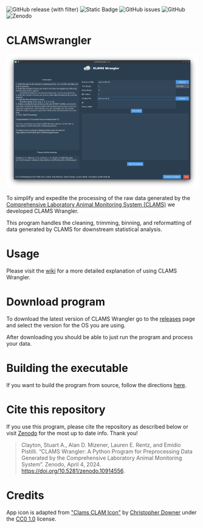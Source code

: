 ![GitHub release (with filter)](https://img.shields.io/github/v/release/90-Seconds-to-Midnight/CLAMSwrangler)
![Static Badge](https://img.shields.io/badge/maintained%3F-yes-Green)
![GitHub issues](https://img.shields.io/github/issues/90-Seconds-to-Midnight/CLAMSwrangler) 
![GitHub](https://img.shields.io/github/license/90-Seconds-to-Midnight/CLAMSwrangler)
![Zenodo](https://zenodo.org/badge/DOI/10.5281/zenodo.10914556.svg)


# CLAMSwrangler
![v1.0.2](/screenshots/CLAMSwrangler.png)

To simplify and expedite the processing of the raw data generated by the [Comprehensive Laboratory Animal Monitoring
System (CLAMS)](https://www.colinst.com/products/clams-comprehensive-lab-animal-monitoring-system) we developed CLAMS Wrangler.

This program handles the cleaning, trimming, binning, and reformatting of data generated by CLAMS for downstream statistical analysis.

# Usage
Please visit the [wiki](https://github.com/PistilliLab/CLAMSwrangler/wiki) for a more detailed explanation of using CLAMS Wrangler.

# Download program
To download the latest version of CLAMS Wrangler go to the [releases](https://github.com/PistilliLab/CLAMSwrangler/releases) page and select the version for the OS you are using.

After downloading you should be able to just run the program and process your data.

# Building the executable
If you want to build the program from source, follow the directions [here](https://github.com/PistilliLab/CLAMSwrangler/wiki/Build-from-source).

# Cite this repository
If you use this program, please cite the repository as described below or visit [Zenodo](https://zenodo.org/records/10914556) for the most up to date info. Thank you!

> Clayton, Stuart A., Alan D. Mizener, Lauren E. Rentz, and Emidio Pistilli. “CLAMS Wrangler: A Python Program for Preprocessing Data Generated by the Comprehensive Laboratory Animal Monitoring System”. Zenodo, April 4, 2024. https://doi.org/10.5281/zenodo.10914556.

# Credits
App icon is adapted from ["Clams CLAM Icon"](https://www.iconarchive.com/show/cryptocurrency-flat-icons-by-cjdowner/Clams-CLAM-icon.html) by [Christopher Downer](https://github.com/cjdowner) under the [CC0 1.0](https://creativecommons.org/publicdomain/zero/1.0/) license.
